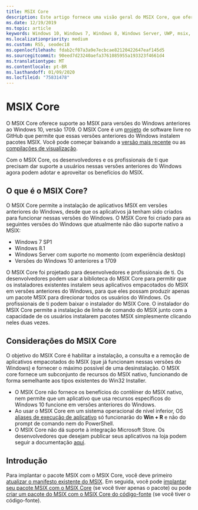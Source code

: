 ```yaml
---
title: MSIX Core
description: Este artigo fornece uma visão geral do MSIX Core, que oferece suporte MSIX para o Windows 7 SP1, Windows 8.1, atualmente com suporte no Windows Server (com experiência desktop) e versões do Windows 10 anteriores à 1709 (atualização de aniversário de outono).
ms.date: 12/19/2019
ms.topic: article
keywords: Windows 10, Windows 7, Windows 8, Windows Server, UWP, msix, msixcore, 1709, 1703, 1607, 1511, 1507
ms.localizationpriority: medium
ms.custom: RS5, seodec18
ms.openlocfilehash: fdab2cf07a3a9e7ecbcae82120422647eaf145d5
ms.sourcegitcommit: 90eed7d23240aefa3761085955a193323f4661d4
ms.translationtype: MT
ms.contentlocale: pt-BR
ms.lasthandoff: 01/09/2020
ms.locfileid: "75831478"
---
```

# <a name="msix-core"></a>MSIX Core

O MSIX Core oferece suporte ao MSIX para versões do Windows anteriores ao Windows 10, versão 1709. O MSIX Core é um [projeto](https://github.com/Microsoft/msix-packaging/tree/master/MsixCore) de software livre no GitHub que permite que essas versões anteriores do Windows instalem pacotes MSIX. Você pode começar baixando a [versão mais recente](https://github.com/microsoft/msix-packaging/releases/tag/MSIX-Core-1.1-release) ou as [compilações de visualização](https://github.com/microsoft/msix-packaging/releases/tag/MSIX-Core-preview).

Com o MSIX Core, os desenvolvedores e os profissionais de ti que precisam dar suporte a usuários nessas versões anteriores do Windows agora podem adotar e aproveitar os benefícios do MSIX.

## <a name="what-is-msix-core"></a>O que é o MSIX Core?

O MSIX Core permite a instalação de aplicativos MSIX em versões anteriores do Windows, desde que os aplicativos já tenham sido criados para funcionar nessas versões do Windows. O MSIX Core foi criado para as seguintes versões do Windows que atualmente não dão suporte nativo a MSIX:

* Windows 7 SP1
* Windows 8.1
* Windows Server com suporte no momento (com experiência desktop)
* Versões do Windows 10 anteriores a 1709

O MSIX Core foi projetado para desenvolvedores e profissionais de ti. Os desenvolvedores podem usar a biblioteca do MSIX Core para permitir que os instaladores existentes instalem seus aplicativos empacotados do MSIX em versões anteriores do Windows, para que eles possam produzir apenas um pacote MSIX para direcionar todos os usuários do Windows. Os profissionais de ti podem baixar o instalador do MSIX Core.  O instalador do MSIX Core permite a instalação de linha de comando do MSIX junto com a capacidade de os usuários instalarem pacotes MSIX simplesmente clicando neles duas vezes.

## <a name="considerations-of-msix-core"></a>Considerações do MSIX Core

O objetivo do MSIX Core é habilitar a instalação, a consulta e a remoção de aplicativos empacotados do MSIX (que já funcionam nessas versões do Windows) e fornecer o máximo possível de uma desinstalação. O MSIX core fornece um subconjunto de recursos do MSIX nativo, funcionando de forma semelhante aos tipos existentes do Win32 Installer.

* O MSIX Core não fornece os benefícios do contêiner do MSIX nativo, nem permite que um aplicativo que usa recursos específicos do Windows 10 funcione em versões anteriores do Windows.
* Ao usar o MSIX Core em um sistema operacional de nível inferior, OS [aliases de execução de aplicativo](/windows/apps/desktop/modernize/desktop-to-uwp-extensions#start-your-application-by-using-an-alias) só funcionarão do **Win + R** e não do prompt de comando nem do PowerShell.
* O MSIX Core não dá suporte à integração Microsoft Store. Os desenvolvedores que desejam publicar seus aplicativos na loja podem seguir a documentação [aqui](https://docs.microsoft.com/windows/uwp/publish/).

## <a name="get-started"></a>Introdução

Para implantar o pacote MSIX com o MSIX Core, você deve primeiro [atualizar o manifesto existente do MSIX](support-msix-core.md). Em seguida, você pode [implantar seu pacote MSIX com o MSIX Core](deploy-with-msix-core.md) (se você tiver apenas o pacote) ou pode [criar um pacote do MSIX com o MSIX Core do código-fonte](msixcore-clickonce-solution.md) (se você tiver o código-fonte).
